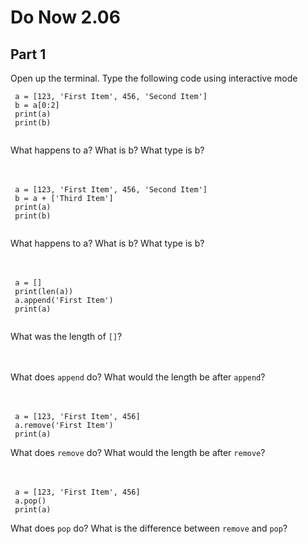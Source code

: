 # Do Now 2.06

## Part 1
Open up the terminal. Type the following code using interactive mode
```
 a = [123, 'First Item', 456, 'Second Item']
 b = a[0:2]
 print(a)
 print(b)
 
```

What happens to a? What is b? What type is b? 
<br>
<br>
<br>

```
 a = [123, 'First Item', 456, 'Second Item']
 b = a + ['Third Item']
 print(a)
 print(b)
 
```

What happens to a? What is b? What type is b? 
<br>
<br>
<br>

```
 a = []
 print(len(a))
 a.append('First Item')
 print(a)
 
```
What was the length of `[]`?
<br>
<br>
<br>

What does `append` do? What would the length be after `append`? 
<br>
<br>
<br>

```
 a = [123, 'First Item', 456]
 a.remove('First Item')
 print(a) 
```

What does `remove` do? What would the length be after `remove`? 
<br>
<br>
<br>

```
 a = [123, 'First Item', 456]
 a.pop()
 print(a) 
```

What does `pop` do? What is the difference between `remove` and `pop`? 
<br>
<br>
<br>
